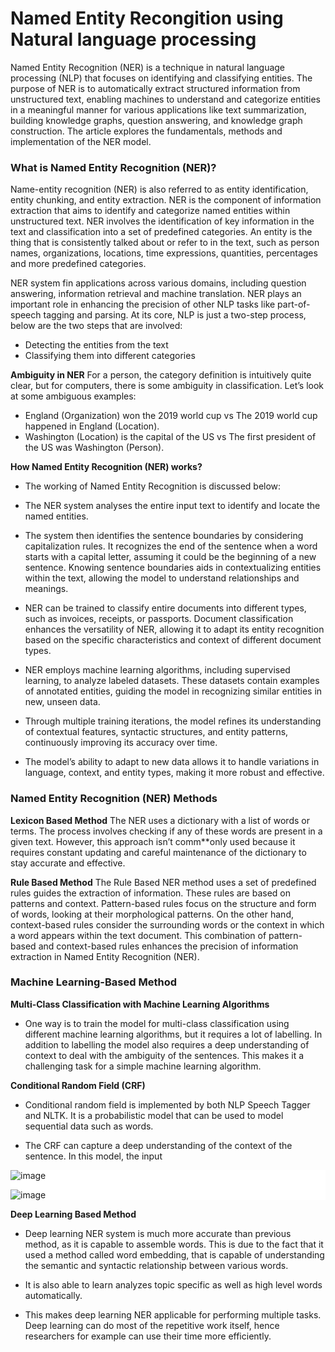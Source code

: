 # Named Entity Recongition using Natural language processing

Named Entity Recognition (NER) is a technique in natural language processing (NLP) that focuses on identifying and classifying entities. The purpose of NER is to automatically extract structured information from unstructured text, enabling machines to understand and categorize entities in a meaningful manner for various applications like text summarization, building knowledge graphs, question answering, and knowledge graph construction. The article explores the fundamentals, methods and implementation of the NER model.

### What is Named Entity Recognition (NER)?
Name-entity recognition (NER) is also referred to as entity identification, entity chunking, and entity extraction. NER is the component of information extraction that aims to identify and categorize named entities within unstructured text. NER involves the identification of key information in the text and classification into a set of predefined categories. An entity is the thing that is consistently talked about or refer to in the text, such as person names, organizations, locations, time expressions, quantities, percentages and more predefined categories.

NER system fin applications across various domains, including question answering, information retrieval and machine translation. NER plays an important role in enhancing the precision of other NLP tasks like part-of-speech tagging and parsing. At its core, NLP is just a two-step process, below are the two steps that are involved:

- Detecting the entities from the text
- Classifying them into different categories

**Ambiguity in NER**
For a person, the category definition is intuitively quite clear, but for computers, there is some ambiguity in classification. Let’s look at some ambiguous examples:

- England (Organization) won the 2019 world cup vs The 2019 world cup happened in England (Location).
- Washington (Location) is the capital of the US vs The first president of the US was Washington (Person).

**How Named Entity Recognition (NER) works?**

- The working of Named Entity Recognition is discussed below:

- The NER system analyses the entire input text to identify and locate the named entities.

- The system then identifies the sentence boundaries by considering capitalization rules. It recognizes the end of the sentence when a word starts with a capital letter, assuming it could be the beginning of a new sentence. Knowing sentence boundaries aids in contextualizing entities within the text, allowing the model to understand relationships and meanings.

- NER can be trained to classify entire documents into different types, such as invoices, receipts, or passports. Document classification enhances the versatility of NER, allowing it to adapt its entity recognition based on the specific characteristics and context of different document types.

- NER employs machine learning algorithms, including supervised learning, to analyze labeled datasets. These datasets contain examples of annotated entities, guiding the model in recognizing similar entities in new, unseen data.

- Through multiple training iterations, the model refines its understanding of contextual features, syntactic structures, and entity patterns, continuously improving its accuracy over time.

- The model’s ability to adapt to new data allows it to handle variations in language, context, and entity types, making it more robust and effective.

### **Named Entity Recognition (NER) Methods**

**Lexicon Based Method**
The NER uses a dictionary with a list of words or terms. The process involves checking if any of these words are present in a given text. However, this approach isn’t comm**only used because it requires constant updating and careful maintenance of the dictionary to stay accurate and effective.

**Rule Based Method**
The Rule Based NER method uses a set of predefined rules guides the extraction of information. These rules are based on patterns and context. Pattern-based rules focus on the structure and form of words, looking at their morphological patterns. On the other hand, context-based rules consider the surrounding words or the context in which a word appears within the text document. This combination of pattern-based and context-based rules enhances the precision of information extraction in Named Entity Recognition (NER).

### Machine Learning-Based Method

**Multi-Class Classification with Machine Learning Algorithms**
- One way is to train the model for multi-class classification using different machine learning algorithms, but it requires a lot of labelling. In addition to labelling the model also requires a deep understanding of context to deal with the ambiguity of the sentences. This makes it a challenging task for a simple machine learning algorithm.

**Conditional Random Field (CRF)**

- Conditional random field is implemented by both NLP Speech Tagger and NLTK.  It is a probabilistic model that can be used to model sequential data such as words.

- The CRF can capture a deep understanding of the context of the sentence. In this model, the input 
 <div style="background-color:white;">

![image](https://quicklatex.com/cache3/bd/ql_b1ef4df3296150c875128fd1a962acbd_l3.svg)

![image](https://quicklatex.com/cache3/cb/ql_0ac5b7001bb7c22264fbd072657dc3cb_l3.svg )
</div>

**Deep Learning Based Method**

- Deep learning NER system is much more accurate than previous method, as it is capable to assemble words. This is due to the fact that it used a method called word embedding, that is capable of understanding the semantic and syntactic relationship between various words.

- It is also able to learn analyzes topic specific as well as high level words automatically.

- This makes deep learning NER applicable for performing multiple tasks. Deep learning can do most of the repetitive work itself, hence researchers for example can use their time more efficiently.


